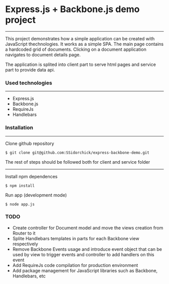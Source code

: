 # Express.js + Backbone.js demo project

---

This project demonstrates how a simple application can be created with JavaScript thechnologies. It works as a simple SPA. The main page contains a hardcoded grid of documents. Clicking on a document application navigates to document details page.

The application is splited into client part to serve html pages and service part to provide data api.


### Used technologies

---

* Express.js
* Backbone.js
* RequireJs
* Handlebars


### Installation

---

Clone github repository

	$ git clone git@github.com:SSidorchick/express-backbone-demo.git
	
The rest of steps should be followed both for client and service folder

---

Install npm dependences

	$ npm install
	
Run app (development mode)

	$ node app.js


### TODO

* Create controller for Document model and move the views creation from Router to it
* Splite Handlebars templates in parts for each Backbone view respectively
* Remove Backbone Events usage and introduce event object that can be used by view to trigger events and controller to add handlers on this event
* Add RequireJs code compilation for production environment
* Add package management for JavaScript libraries such as Backbone, Handlebars, etc 